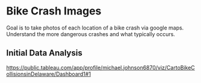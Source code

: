 # Bike Crash Images
Goal is to take photos of each location of a bike crash via google maps.
Understand the more dangerous crashes and what typically occurs.

## Initial Data Analysis
https://public.tableau.com/app/profile/michael.johnson6870/viz/CartoBikeCollisionsinDelaware/Dashboard1#1
